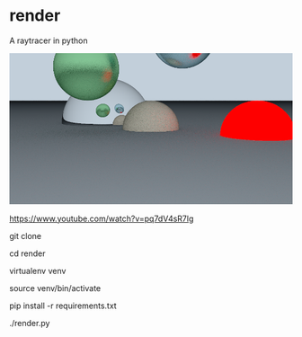 # render
A raytracer in python

![](https://raw.githubusercontent.com/mattmacumber/render/master/output.png)

https://www.youtube.com/watch?v=pq7dV4sR7lg

git clone

cd render

virtualenv venv

source venv/bin/activate

pip install -r requirements.txt

./render.py
